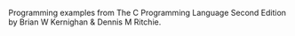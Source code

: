 Programming examples from The C Programming Language Second Edition by Brian W Kernighan & Dennis M Ritchie.
